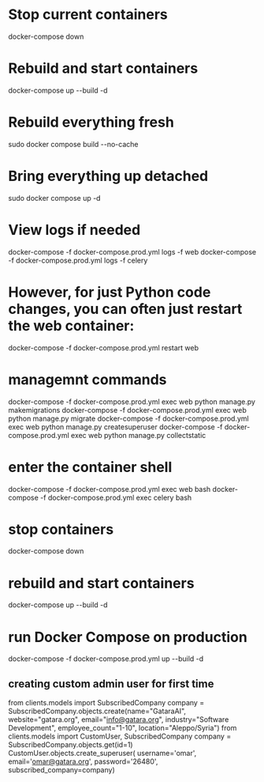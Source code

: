 # Stop current containers
docker-compose down

# Rebuild and start containers
docker-compose up --build -d

# Rebuild everything fresh
sudo docker compose build --no-cache

# Bring everything up detached
sudo docker compose up -d

# View logs if needed
docker-compose -f docker-compose.prod.yml logs -f web
docker-compose -f docker-compose.prod.yml logs -f celery
# However, for just Python code changes, you can often just restart the web container:
docker-compose -f docker-compose.prod.yml  restart web

# managemnt commands
docker-compose -f docker-compose.prod.yml exec web python manage.py makemigrations
docker-compose -f docker-compose.prod.yml exec web python manage.py migrate
docker-compose -f docker-compose.prod.yml exec web python manage.py createsuperuser
docker-compose -f docker-compose.prod.yml exec web python manage.py collectstatic

# enter the container shell
docker-compose -f docker-compose.prod.yml exec web bash
docker-compose -f docker-compose.prod.yml exec celery bash


# stop containers
docker-compose down

# rebuild and start containers
docker-compose up --build -d

# run Docker Compose on production
docker-compose -f docker-compose.prod.yml up --build -d


## creating custom admin user for first time 
from clients.models import SubscribedCompany
company = SubscribedCompany.objects.create(name="GataraAI", website="gatara.org", email="info@gatara.org", industry="Software Development", employee_count="1-10", location="Aleppo/Syria")
from clients.models import CustomUser, SubscribedCompany
company = SubscribedCompany.objects.get(id=1)
CustomUser.objects.create_superuser(    username='omar',    email='omar@gatara.org',    password='26480',    subscribed_company=company)